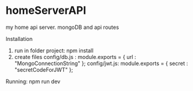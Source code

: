 # homeServerAPI
my home api server. mongoDB and api routes

Installation
1. run in folder project: npm install
2. create files 
config/db.js :
module.exports = {
    url : "MongoConnectionString"
  };
config/jwt.js:
module.exports = {
    secret : "secretCodeForJWT"
  };

Running:
npm run dev